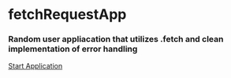 # fetchRequestApp

### Random user appliacation that utilizes .fetch and clean implementation of error handling

[Start Application](https://wtrinaldi.github.io/fetchRequestApp/)
